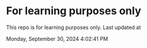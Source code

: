 # For learning purposes only
This repo is for learning purposes only.
Last updated at

Monday, September 30, 2024 4:02:41 PM

